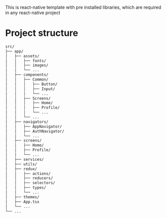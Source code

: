 This is react-native template with pre installed libraries, which are required in any react-native project

# Project structure

```bash
src/
├── app/
│   ├── assets/
│   │   ├── fonts/
│   │   ├── images/
│   │   └── ...
│   ├── components/
│   │   ├── Common/
│   │   │   ├── Button/
│   │   │   ├── Input/
│   │   │   └── ...
│   │   ├── Screens/
│   │   │   ├── Home/
│   │   │   ├── Profile/
│   │   │   └── ...
│   │   └── ...
│   ├── navigators/
│   │   ├── AppNavigator/
│   │   ├── AuthNavigator/
│   │   └── ...
│   ├── screens/
│   │   ├── Home/
│   │   ├── Profile/
│   │   └── ...
│   ├── services/
│   ├── utils/
│   ├── redux/
│   │   ├── actions/
│   │   ├── reducers/
│   │   ├── selectors/
│   │   ├── types/
│   │   └── ...
│   ├── themes/
│   ├── App.tsx
│   └── ...
└── ...
```
